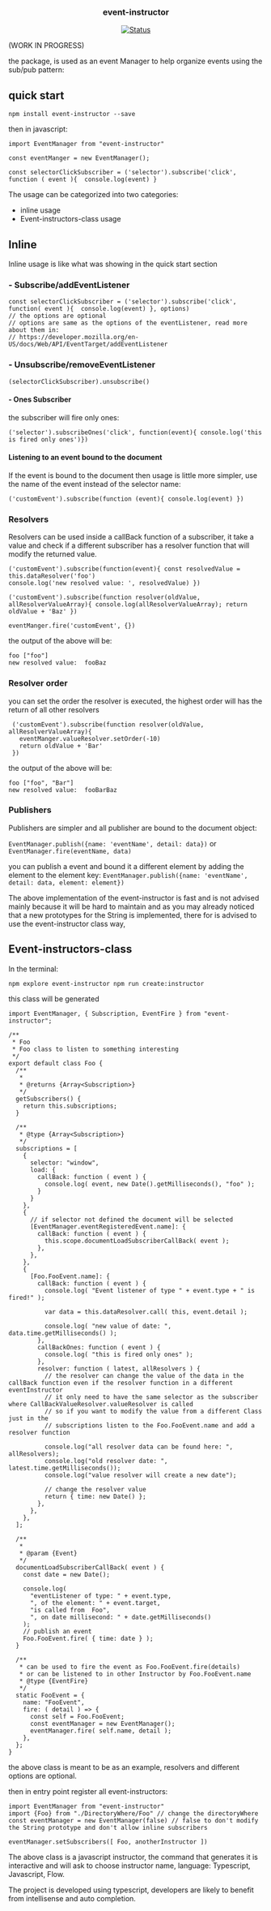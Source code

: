 <p align="center">

<h3 align="center">event-instructor</h3>

<div align="center">

[![Status](https://img.shields.io/badge/status-active-success.svg)]()

</div>

(WORK IN PROGRESS)

the package, is used as an event Manager to help organize events using the sub/pub pattern:

## quick start

`npm install event-instructor --save`

then in javascript:
```
import EventManager from "event-instructor"

const eventManger = new EventManager();

const selectorClickSubscriber = ('selector').subscribe('click', function ( event ){  console.log(event) }
```
 The usage can be categorized into two categories:

- inline usage
- Event-instructors-class usage

## Inline
Inline usage is like what was showing in the quick start section

### - Subscribe/addEventListener
```
const selectorClickSubscriber = ('selector').subscribe('click', function( event ){  console.log(event) }, options)
// the options are optional
// options are same as the options of the eventListener, read more about them in:
// https://developer.mozilla.org/en-US/docs/Web/API/EventTarget/addEventListener
```

### - Unsubscribe/removeEventListener
```
(selectorClickSubscriber).unsubscribe()
```

#### - Ones Subscriber
the subscriber will fire only ones:
```
('selector').subscribeOnes('click', function(event){ console.log('this is fired only ones')})
```
#### Listening to an event bound to the document
If the event is bound to the document then usage is little more simpler, use the name of the event instead of the selector name:
```
('customEvent').subscribe(function (event){ console.log(event) })
```

### Resolvers
Resolvers can be used inside a callBack function of a subscriber, it take a value and check if a different subscriber has a resolver function that will modify the returned value.
```
('customEvent').subscribe(function(event){ const resolvedValue = this.dataResolver('foo')
console.log('new resolved value: ', resolvedValue) })

('customEvent').subscribe(function resolver(oldValue, allResolverValueArray){ console.log(allResolverValueArray); return oldValue + 'Baz' })

eventManger.fire('customEvent', {})
```
the output of the above will be:

```
foo ["foo"]
new resolved value:  fooBaz
```

### Resolver order
you can set the order the resolver is executed, the highest order will has the return of all other resolvers

```
 ('customEvent').subscribe(function resolver(oldValue, allResolverValueArray){ 
   eventManger.valueResolver.setOrder(-10)
   return oldValue + 'Bar' 
 })
```
the output of the above will be:
```
foo ["foo", "Bar"]
new resolved value:  fooBarBaz
```

### Publishers

Publishers are simpler and all publisher are bound to the document object:

`EventManager.publish({name: 'eventName', detail: data})` 
or 
`EventManager.fire(eventName, data)`

you can publish a event and bound it a different element by adding the element to the element key:
`EventManager.publish({name: 'eventName', detail: data, element: element})` 



The above implementation of the event-instructor is fast and is not advised mainly because it will be hard to maintain and as you may already noticed that a new prototypes for the String is implemented, there for is advised to use the event-instructor class way, 

## Event-instructors-class

In the terminal:

`npm explore event-instructor npm run create:instructor`

this class will be generated

```
import EventManager, { Subscription, EventFire } from "event-instructor";

/**
 * Foo
 * Foo class to listen to something interesting
 */
export default class Foo {
  /**
   *
   * @returns {Array<Subscription>}
   */
  getSubscribers() {
    return this.subscriptions;
  }

  /**
   * @type {Array<Subscription>}
   */
  subscriptions = [
    {
      selector: "window",
      load: {
        callBack: function ( event ) {
          console.log( event, new Date().getMilliseconds(), "foo" );
        }
      }
    },
    {
      // if selector not defined the document will be selected
      [EventManager.eventRegisteredEvent.name]: {
        callBack: function ( event ) {
          this.scope.documentLoadSubscriberCallBack( event );
        },
      },
    },
    {
      [Foo.FooEvent.name]: {
        callBack: function ( event ) {
          console.log( "Event listener of type " + event.type + " is fired!" );

          var data = this.dataResolver.call( this, event.detail );

          console.log( "new value of date: ", data.time.getMilliseconds() );
        },
        callBackOnes: function ( event ) {
          console.log( "this is fired only ones" );
        },
        resolver: function ( latest, allResolvers ) {
          // the resolver can change the value of the data in the callBack function even if the resolver function in a different eventInstructor
          // it only need to have the same selector as the subscriber where CallBackValueResolver.valueResolver is called
          // so if you want to modify the value from a different Class just in the
          // subscriptions listen to the Foo.FooEvent.name and add a resolver function

          console.log("all resolver data can be found here: ", allResolvers);
          console.log("old resolver date: ", latest.time.getMilliseconds());
          console.log("value resolver will create a new date");

          // change the resolver value
          return { time: new Date() };
        },
      },
    },
  ];

  /**
   *
   * @param {Event}
   */
  documentLoadSubscriberCallBack( event ) {
    const date = new Date();

    console.log(
      "eventListener of type: " + event.type,
      ", of the element: " + event.target,
      "is called from  Foo",
      ", on date millisecond: " + date.getMilliseconds()
    );
    // publish an event
    Foo.FooEvent.fire( { time: date } );
  }

  /**
   * can be used to fire the event as Foo.FooEvent.fire(details)
   * or can be listened to in other Instructor by Foo.FooEvent.name
   * @type {EventFire}
   */
  static FooEvent = {
    name: "FooEvent",
    fire: ( detail ) => {
      const self = Foo.FooEvent;
      const eventManager = new EventManager();
      eventManager.fire( self.name, detail );
    },
  };
}
```
the above class is meant to be as an example, resolvers and different options are optional.

then in entry point register all event-instructors: 
```
import EventManager from "event-instructor"
import {Foo} from "./DirectoryWhere/Foo" // change the directoryWhere
const eventManager = new EventManager(false) // false to don't modify the String prototype and don't allow inline subscribers

eventManager.setSubscribers([ Foo, anotherInstructor ])

```
The above class is a javascript instructor, the command that generates it is interactive and will ask to choose instructor name, language: Typescript, Javascript, Flow.

The project is developed using typescript, developers are likely to benefit from intellisense and auto completion.
